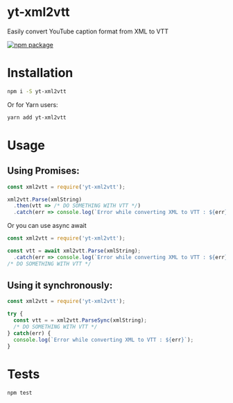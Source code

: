 # yt-xml2vtt

Easily convert YouTube caption format from XML to VTT

[![npm package](https://nodei.co/npm/yt-xml2vtt.png?downloads=true&downloadRank=true&stars=true)](https://nodei.co/npm/yt-xml2vtt/)

# Installation

```bash
npm i -S yt-xml2vtt
```

Or for Yarn users:

```bash
yarn add yt-xml2vtt
```

# Usage

## Using Promises:

```js
const xml2vtt = require('yt-xml2vtt');

xml2vtt.Parse(xmlString)
  .then(vtt => /* DO SOMETHING WITH VTT */)
  .catch(err => console.log(`Error while converting XML to VTT : ${err}`));
```

Or you can use async await

```js
const xml2vtt = require('yt-xml2vtt');

const vtt = await xml2vtt.Parse(xmlString);
  .catch(err => console.log(`Error while converting XML to VTT : ${err}`));
/* DO SOMETHING WITH VTT */
```

## Using it synchronously:

```js
const xml2vtt = require('yt-xml2vtt');

try {
  const vtt = = xml2vtt.ParseSync(xmlString);
  /* DO SOMETHING WITH VTT */
} catch(err) {
  console.log(`Error while converting XML to VTT : ${err}`);
}
```

# Tests

```bash
npm test
```
